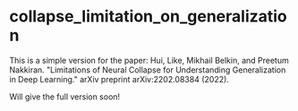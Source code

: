 # collapse_limitation_on_generalization
This is a simple version for the paper: Hui, Like, Mikhail Belkin, and Preetum Nakkiran. "Limitations of Neural Collapse for Understanding Generalization in Deep Learning." arXiv preprint arXiv:2202.08384 (2022).

Will give the full version soon!
